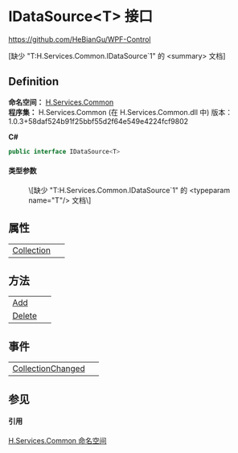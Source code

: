 # IDataSource&lt;T&gt; 接口
https://github.com/HeBianGu/WPF-Control

\[缺少 "T:H.Services.Common.IDataSource`1" 的 &lt;summary&gt; 文档\]



## Definition
**命名空间：** <a href="b9cdd84f-6623-a51a-f53b-465103ced202">H.Services.Common</a>  
**程序集：** H.Services.Common (在 H.Services.Common.dll 中) 版本：1.0.3+58daf524b91f25bbf55d2f64e549e4224fcf9802

**C#**
``` C#
public interface IDataSource<T>

```



#### 类型参数
<dl><dt /><dd>\[缺少 "T:H.Services.Common.IDataSource`1" 的 &lt;typeparam name="T"/&gt; 文档\]</dd></dl>

## 属性
<table>
<tr>
<td><a href="0f09d615-119f-2cec-f035-cef51750dac2">Collection</a></td>
<td> </td></tr>
</table>

## 方法
<table>
<tr>
<td><a href="a08dc7b4-b859-87d5-68f4-6ce3e066f7e3">Add</a></td>
<td> </td></tr>
<tr>
<td><a href="9fd29e67-8e29-d2ab-5669-533c22d02a27">Delete</a></td>
<td> </td></tr>
</table>

## 事件
<table>
<tr>
<td><a href="2cb55668-c879-52c1-ff3d-e28148641690">CollectionChanged</a></td>
<td> </td></tr>
</table>

## 参见


#### 引用
<a href="b9cdd84f-6623-a51a-f53b-465103ced202">H.Services.Common 命名空间</a>  
